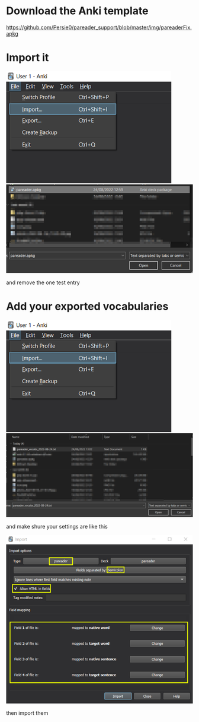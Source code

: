 # Download the Anki template
https://github.com/Persie0/pareader_support/blob/master/img/pareaderFix.apkg
#  Import it
![alt text](https://github.com/Persie0/pareader_support/blob/master/img/2022-08-24_13-04.png?raw=true)
![alt text](https://github.com/Persie0/pareader_support/blob/master/img/2022-08-24_13-05.png?raw=true)

and remove the one test entry
# Add your exported vocabularies
![alt text](https://github.com/Persie0/pareader_support/blob/master/img/2022-08-24_13-04.png?raw=true)
![alt text](https://github.com/Persie0/pareader_support/blob/master/img/2022-08-24_13-06.png?raw=true)

and make shure your settings are like this

![alt text](https://github.com/Persie0/pareader_support/blob/master/img/2022-08-24_13-37.png?raw=true)

then import them

